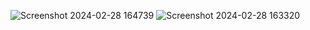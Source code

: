 ![Screenshot 2024-02-28 164739](https://github.com/NikitaJ2402/Diamond-Dataset/assets/144002517/94cd55fa-d73f-423d-b792-120810af4e47)
![Screenshot 2024-02-28 163320](https://github.com/NikitaJ2402/Diamond-Dataset/assets/144002517/204dbd55-ac2e-4af2-8e6f-f0ab44dad33f)
